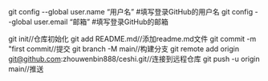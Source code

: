 git config --global user.name “用户名” #填写登录GitHub的用户名
git config --global user.email “邮箱” #填写登录GitHub的邮箱

git init//仓库初始化
git add README.md//添加readme.md文件
git commit -m "first commit//提交
git branch -M main//构建分支
git remote add origin git@github.com:zhouwenbin888/ceshi.git//连接到远程仓库
git push -u origin main//推送
